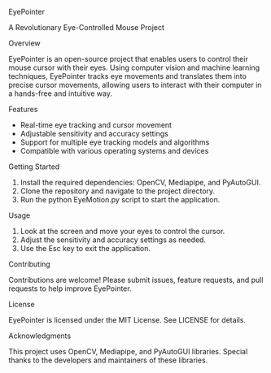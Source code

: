 EyePointer

A Revolutionary Eye-Controlled Mouse Project

Overview

EyePointer is an open-source project that enables users to control their mouse cursor with their eyes. Using computer vision and machine learning techniques, EyePointer tracks eye movements and translates them into precise cursor movements, allowing users to interact with their computer in a hands-free and intuitive way.

Features

- Real-time eye tracking and cursor movement
- Adjustable sensitivity and accuracy settings
- Support for multiple eye tracking models and algorithms
- Compatible with various operating systems and devices

Getting Started

1. Install the required dependencies: OpenCV, Mediapipe, and PyAutoGUI.
2. Clone the repository and navigate to the project directory.
3. Run the python EyeMotion.py script to start the application.

Usage

1. Look at the screen and move your eyes to control the cursor.
2. Adjust the sensitivity and accuracy settings as needed.
3. Use the Esc key to exit the application.

Contributing

Contributions are welcome! Please submit issues, feature requests, and pull requests to help improve EyePointer.

License

EyePointer is licensed under the MIT License. See LICENSE for details.

Acknowledgments

This project uses OpenCV, Mediapipe, and PyAutoGUI libraries. Special thanks to the developers and maintainers of these libraries.
